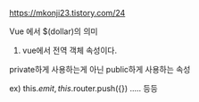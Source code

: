 https://mkonji23.tistory.com/24

Vue 에서 $(dollar)의 의미

1. vue에서 전역 객체 속성이다.

private하게 사용하는게 아닌 public하게 사용하는 속성

ex) this.$emit, this.$router.push({}) ..... 등등
